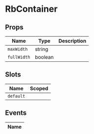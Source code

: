 # RbContainer



## Props

| Name       | Type          | Description     |
|------------|---------------|-----------------|
| `maxWidth` | string |  |
| `fullWidth` | boolean |  |

## Slots

| Name       | Scoped        |
|------------|---------------|
| `default` |  |

## Events

| Name       |
|------------|
